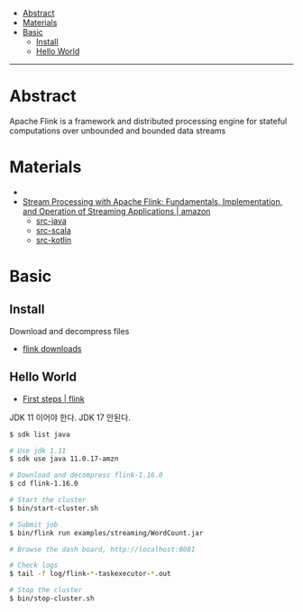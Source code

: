 - [Abstract](#abstract)
- [Materials](#materials)
- [Basic](#basic)
  - [Install](#install)
  - [Hello World](#hello-world)

----

# Abstract

Apache Flink is a framework and distributed processing engine for stateful computations over unbounded and bounded data streams

# Materials

* [](https://github.com/apache/flink-training)
* [Stream Processing with Apache Flink: Fundamentals, Implementation, and Operation of Streaming Applications | amazon](https://www.amazon.com/Stream-Processing-Apache-Flink-Implementation-ebook/dp/B07QM3DSB7)
  * [src-java](https://github.com/streaming-with-flink/examples-java)
  * [src-scala](https://github.com/streaming-with-flink/examples-scala)
  * [src-kotlin](https://github.com/rockmkd/flink-examples-kotlin)

# Basic

## Install

Download and decompress files

* [flink downloads](https://flink.apache.org/downloads.html)

## Hello World

* [First steps | flink](https://nightlies.apache.org/flink/flink-docs-release-1.16/docs/try-flink/local_installation/)

JDK 11 이어야 한다. JDK 17 안된다.

```bash
$ sdk list java

# Use jdk 1.11
$ sdk use java 11.0.17-amzn

# Download and decompress flink-1.16.0
$ cd flink-1.16.0

# Start the cluster
$ bin/start-cluster.sh

# Submit job
$ bin/flink run examples/streaming/WordCount.jar

# Browse the dash board, http://localhost:8081

# Check logs
$ tail -f log/flink-*-taskexecutor-*.out

# Stop the cluster
$ bin/stop-cluster.sh
```
